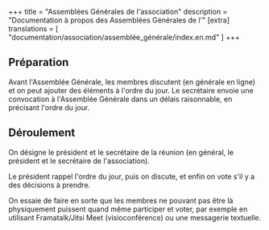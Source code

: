 +++
title = "Assemblées Générales de l'association"
description = "Documentation à propos des Assemblées Générales de l'"
[extra]
translations = [
    "documentation/association/assemblée_générale/index.en.md"
]
+++

## Préparation

Avant l'Assemblée Générale, les membres discutent (en générale en ligne) et on
peut ajouter des éléments à l'ordre du jour.
Le secrétaire envoie une convocation à l'Assemblée Générale dans un délais
raisonnable, en précisant l'ordre du jour.

## Déroulement

On désigne le président et le secrétaire de la réunion (en général, le
président et le secrétaire de l'association).

Le président rappel l'ordre du jour, puis on discute, et enfin on vote s'il y a
des décisions à prendre.

On essaie de faire en sorte que les membres ne pouvant pas être là physiquement
puissent quand même participer et voter, par exemple en utilisant
Framatalk/Jitsi Meet (visioconférence) ou une messagerie textuelle.
